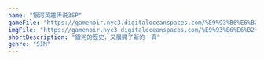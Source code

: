 ```yaml
---
name: "银河英雄传说3SP"
gameFile: "https://gamenoir.nyc3.digitaloceanspaces.com/%E9%93%B6%E6%B2%B3%E8%8B%B1%E9%9B%84%E4%BC%A0%E8%AF%B43SP/gin3.zip"
imgFile: "https://gamenoir.nyc3.digitaloceanspaces.com/%E9%93%B6%E6%B2%B3%E8%8B%B1%E9%9B%84%E4%BC%A0%E8%AF%B43SP/original.webp"
shortDescription: "銀河的歷史，又展開了新的一頁"
genre: "SIM"
---
```


